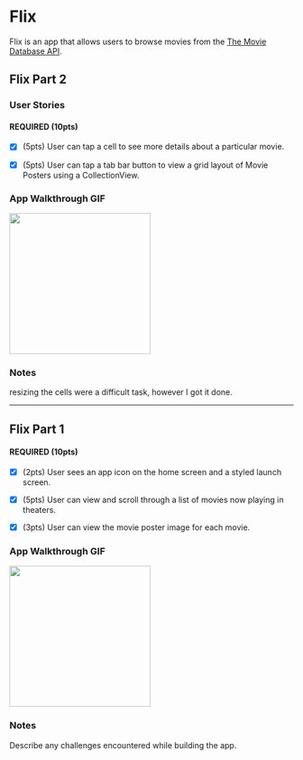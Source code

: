 # Flix

Flix is an app that allows users to browse movies from the [The Movie Database API](http://docs.themoviedb.apiary.io/#).

## Flix Part 2

### User Stories

#### REQUIRED (10pts)
- [x] (5pts) User can tap a cell to see more details about a particular movie.
- [x] (5pts) User can tap a tab bar button to view a grid layout of Movie Posters using a CollectionView.


### App Walkthrough GIF

<img src="http://g.recordit.co/l80NVNZMaB.gif" width=250><br>

### Notes
resizing the cells were a difficult task, however I got it done.

---

## Flix Part 1


#### REQUIRED (10pts)
- [x] (2pts) User sees an app icon on the home screen and a styled launch screen.
- [x] (5pts) User can view and scroll through a list of movies now playing in theaters.
- [x] (3pts) User can view the movie poster image for each movie.



### App Walkthrough GIF

<img src="http://g.recordit.co/bM8RsDKM9J.gif" width=250><br>

### Notes
Describe any challenges encountered while building the app.
